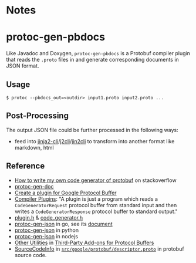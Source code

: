# Notes

# protoc-gen-pbdocs

Like Javadoc and Doxygen, `protoc-gen-pbdocs` is a Protobuf compiler plugin
that reads the `.proto` files in and generate corresponding documents in JSON
format.

## Usage

```console
$ protoc --pbdocs_out=<outdir> input1.proto input2.proto ...
```

## Post-Processing

The output JSON file could be further processed in the following ways:

* feed into [jinja2-cli](https://pypi.python.org/pypi/jinja2-cli)/[j2cli](https://github.com/kolypto/j2cli)/[jin2cli](https://pypi.python.org/pypi/jin2cli/0.2) to transform into another format like markdown, html

## Reference

* [How to write my own code generator of protobuf](http://stackoverflow.com/questions/28958135/how-to-write-my-own-code-generator-of-protobuf)
  on stackoverflow
* [protoc-gen-doc](https://github.com/estan/protoc-gen-doc)
* [Create a plugin for Google Protocol Buffer](http://www.expobrain.net/2015/09/13/create-a-plugin-for-google-protocol-buffer/)
* [Compiler Plugins](https://developers.google.com/protocol-buffers/docs/reference/other):
	"A plugin is just a program which reads a `CodeGeneratorRequest` protocol
	buffer from standard input and then writes a `CodeGeneratorResponse` protocol
	buffer to standard output."
* [plugin.h](https://developers.google.com/protocol-buffers/docs/reference/cpp/google.protobuf.compiler.plugin)
  &
	[code_generator.h](https://developers.google.com/protocol-buffers/docs/reference/cpp/google.protobuf.compiler.code_generator)
* [protoc-gen-json](https://github.com/sourcegraph/prototools/tree/master/cmd/protoc-gen-json) in go,
	see its [document](https://github.com/sourcegraph/prototools/blob/master/README.json.md)
* [protoc-gen-json](https://github.com/mickem/json-protobuf/blob/master/protoc-gen-json) in python
* [protoc-gen-json](https://github.com/square/protob/blob/master/bin/protoc-gen-json) in nodejs
* [Other Utilities](https://github.com/google/protobuf/blob/master/docs/third_party.md#other-utilities)
	in [Third-Party Add-ons for Protocol Buffers](https://github.com/google/protobuf/blob/master/docs/third_party.md)
* [SourceCodeInfo](https://github.com/google/protobuf/blob/master/src/google/protobuf/descriptor.proto#L648)
	in [`src/google/protobuf/descriptor.proto`](https://github.com/google/protobuf/blob/master/src/google/protobuf/descriptor.proto)
	in protobuf source code.

